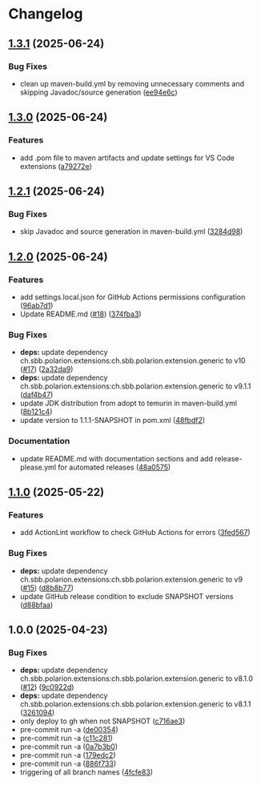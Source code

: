 # Changelog

## [1.3.1](https://github.com/SchweizerischeBundesbahnen/ch.sbb.polarion.extension.open-source-polarion-java-repo-template/compare/v1.3.0...v1.3.1) (2025-06-24)


### Bug Fixes

* clean up maven-build.yml by removing unnecessary comments and skipping Javadoc/source generation ([ee94e6c](https://github.com/SchweizerischeBundesbahnen/ch.sbb.polarion.extension.open-source-polarion-java-repo-template/commit/ee94e6c82cbaf31630c35d1ce3bd0538b5c8664f))

## [1.3.0](https://github.com/SchweizerischeBundesbahnen/ch.sbb.polarion.extension.open-source-polarion-java-repo-template/compare/v1.2.1...v1.3.0) (2025-06-24)


### Features

* add .pom file to maven artifacts and update settings for VS Code extensions ([a79272e](https://github.com/SchweizerischeBundesbahnen/ch.sbb.polarion.extension.open-source-polarion-java-repo-template/commit/a79272ec2784ccd70fe1bf91e217742bccb036a8))

## [1.2.1](https://github.com/SchweizerischeBundesbahnen/ch.sbb.polarion.extension.open-source-polarion-java-repo-template/compare/v1.2.0...v1.2.1) (2025-06-24)


### Bug Fixes

* skip Javadoc and source generation in maven-build.yml ([3284d98](https://github.com/SchweizerischeBundesbahnen/ch.sbb.polarion.extension.open-source-polarion-java-repo-template/commit/3284d988adc0b4b0bdf2fd58c68ba36247cb21f2))

## [1.2.0](https://github.com/SchweizerischeBundesbahnen/ch.sbb.polarion.extension.open-source-polarion-java-repo-template/compare/v1.1.0...v1.2.0) (2025-06-24)


### Features

* add settings.local.json for GitHub Actions permissions configuration ([96ab7d1](https://github.com/SchweizerischeBundesbahnen/ch.sbb.polarion.extension.open-source-polarion-java-repo-template/commit/96ab7d1fef0a805b6b145cd11435fe9ac0e5dc95))
* Update README.md ([#18](https://github.com/SchweizerischeBundesbahnen/ch.sbb.polarion.extension.open-source-polarion-java-repo-template/issues/18)) ([374fba3](https://github.com/SchweizerischeBundesbahnen/ch.sbb.polarion.extension.open-source-polarion-java-repo-template/commit/374fba3074a03aca500cc18301f75ef4b2ce3ba2))


### Bug Fixes

* **deps:** update dependency ch.sbb.polarion.extensions:ch.sbb.polarion.extension.generic to v10 ([#17](https://github.com/SchweizerischeBundesbahnen/ch.sbb.polarion.extension.open-source-polarion-java-repo-template/issues/17)) ([2a32da9](https://github.com/SchweizerischeBundesbahnen/ch.sbb.polarion.extension.open-source-polarion-java-repo-template/commit/2a32da9ff86f8d1e936435aad7435aebb2307ece))
* **deps:** update dependency ch.sbb.polarion.extensions:ch.sbb.polarion.extension.generic to v9.1.1 ([daf4b47](https://github.com/SchweizerischeBundesbahnen/ch.sbb.polarion.extension.open-source-polarion-java-repo-template/commit/daf4b475ff329cdf743ba4a6c47e2bd81c37a1c2))
* update JDK distribution from adopt to temurin in maven-build.yml ([8b121c4](https://github.com/SchweizerischeBundesbahnen/ch.sbb.polarion.extension.open-source-polarion-java-repo-template/commit/8b121c41f95c7cebd9f225c606a82f3749d88930))
* update version to 1.1.1-SNAPSHOT in pom.xml ([48fbdf2](https://github.com/SchweizerischeBundesbahnen/ch.sbb.polarion.extension.open-source-polarion-java-repo-template/commit/48fbdf2da9e6678944aa11982eb6722bf2e92e32))


### Documentation

* update README.md with documentation sections and add release-please.yml for automated releases ([48a0575](https://github.com/SchweizerischeBundesbahnen/ch.sbb.polarion.extension.open-source-polarion-java-repo-template/commit/48a05753060f9bd62497618258b8a22a13e0bbde))

## [1.1.0](https://github.com/SchweizerischeBundesbahnen/ch.sbb.polarion.extension.open-source-polarion-java-repo-template/compare/v1.0.0...v1.1.0) (2025-05-22)


### Features

* add ActionLint workflow to check GitHub Actions for errors ([3fed567](https://github.com/SchweizerischeBundesbahnen/ch.sbb.polarion.extension.open-source-polarion-java-repo-template/commit/3fed56787058191e8e83bbb0188523d79861460f))


### Bug Fixes

* **deps:** update dependency ch.sbb.polarion.extensions:ch.sbb.polarion.extension.generic to v9 ([#15](https://github.com/SchweizerischeBundesbahnen/ch.sbb.polarion.extension.open-source-polarion-java-repo-template/issues/15)) ([d8b8b77](https://github.com/SchweizerischeBundesbahnen/ch.sbb.polarion.extension.open-source-polarion-java-repo-template/commit/d8b8b7722c8c1cb951e2799a6fb13726bae9dc57))
* update GitHub release condition to exclude SNAPSHOT versions ([d88bfaa](https://github.com/SchweizerischeBundesbahnen/ch.sbb.polarion.extension.open-source-polarion-java-repo-template/commit/d88bfaa753ddb556b7620cd320b96565a3048251))

## 1.0.0 (2025-04-23)


### Bug Fixes

* **deps:** update dependency ch.sbb.polarion.extensions:ch.sbb.polarion.extension.generic to v8.1.0 ([#12](https://github.com/SchweizerischeBundesbahnen/ch.sbb.polarion.extension.open-source-polarion-java-repo-template/issues/12)) ([9c0922d](https://github.com/SchweizerischeBundesbahnen/ch.sbb.polarion.extension.open-source-polarion-java-repo-template/commit/9c0922d9d9efb30220c370c9e551b2540ff80a22))
* **deps:** update dependency ch.sbb.polarion.extensions:ch.sbb.polarion.extension.generic to v8.1.1 ([3261094](https://github.com/SchweizerischeBundesbahnen/ch.sbb.polarion.extension.open-source-polarion-java-repo-template/commit/3261094eb428249950ed2e61fc9421966e5abde6))
* only deploy to gh when not SNAPSHOT ([c716ae3](https://github.com/SchweizerischeBundesbahnen/ch.sbb.polarion.extension.open-source-polarion-java-repo-template/commit/c716ae3a89b04fefd7b98d53be51da11b73f2cbe))
* pre-commit run -a ([de00354](https://github.com/SchweizerischeBundesbahnen/ch.sbb.polarion.extension.open-source-polarion-java-repo-template/commit/de0035485dce1d4deb4282d0eb69c95cb2ed4de0))
* pre-commit run -a ([c11c281](https://github.com/SchweizerischeBundesbahnen/ch.sbb.polarion.extension.open-source-polarion-java-repo-template/commit/c11c2813d6945e835ff819dae7b81ebdde4d21d2))
* pre-commit run -a ([0a7b3b0](https://github.com/SchweizerischeBundesbahnen/ch.sbb.polarion.extension.open-source-polarion-java-repo-template/commit/0a7b3b0a96f2e121c3b4a04bdd4714cd9d177fff))
* pre-commit run -a ([179edc2](https://github.com/SchweizerischeBundesbahnen/ch.sbb.polarion.extension.open-source-polarion-java-repo-template/commit/179edc23f79354a28ed8cfea63a671445890dd98))
* pre-commit run -a ([886f733](https://github.com/SchweizerischeBundesbahnen/ch.sbb.polarion.extension.open-source-polarion-java-repo-template/commit/886f733f305bd4e83709bb36a92eb1a868965168))
* triggering of all branch names ([4fcfe83](https://github.com/SchweizerischeBundesbahnen/ch.sbb.polarion.extension.open-source-polarion-java-repo-template/commit/4fcfe83f568d06743dedec404f9c5e26059c5128))
